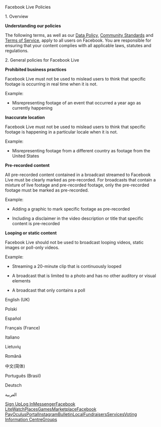 Facebook Live Policies

1\. Overview

**Understanding our policies**

The following terms, as well as our [Data Policy](https://www.facebook.com/about/privacy/), [Community Standards](https://www.facebook.com/communitystandards/) and [Terms of Service](https://www.facebook.com/legal/terms), apply to all users on Facebook. You are responsible for ensuring that your content complies with all applicable laws, statutes and regulations.

2\. General policies for Facebook Live

**Prohibited business practices**

Facebook Live must not be used to mislead users to think that specific footage is occurring in real time when it is not.

Example:

*   Misrepresenting footage of an event that occurred a year ago as currently happening

**Inaccurate location**

Facebook Live must not be used to mislead users to think that specific footage is happening in a particular locale when it is not.

Example:

*   Misrepresenting footage from a different country as footage from the United States

**Pre-recorded content**

All pre-recorded content contained in a broadcast streamed to Facebook Live must be clearly marked as pre-recorded. For broadcasts that contain a mixture of live footage and pre-recorded footage, only the pre-recorded footage must be marked as pre-recorded.

Example:

*   Adding a graphic to mark specific footage as pre-recorded

*   Including a disclaimer in the video description or title that specific content is pre-recorded

**Looping or static content**

Facebook Live should not be used to broadcast looping videos, static images or poll-only videos.

Example:

*   Streaming a 20-minute clip that is continuously looped

*   A broadcast that is limited to a photo and has no other auditory or visual elements

*   A broadcast that only contains a poll

English (UK)

Polski

Español

Français (France)

Italiano

Lietuvių

Română

中文(简体)

Português (Brasil)

Deutsch

العربية

[Sign Up](https://www.facebook.com/reg/)[Log In](https://www.facebook.com/login/)[Messenger](https://l.facebook.com/l.php?u=https%3A%2F%2Fmessenger.com%2F&h=AT2kVE_dzfWS6JabCJrBQzgo0JZALueOXk3B9ipOcfTca8FOE_MT1ri_q7oj-sbe7NxJxhZ24V0d32wwRbuJquufrujD4ZrWV9CaVpCB-gPnHor7H8PYPOqdhdf4v_w7Cay2biDxOodsdpfsPhSe_FZIXd95hbtk1tsDRQ)[Facebook Lite](https://www.facebook.com/lite/)[Watch](https://en-gb.facebook.com/watch/)[Places](https://www.facebook.com/places/)[Games](https://www.facebook.com/games/)[Marketplace](https://www.facebook.com/marketplace/)[Facebook Pay](https://pay.facebook.com/)[Oculus](https://l.facebook.com/l.php?u=https%3A%2F%2Fwww.oculus.com%2F&h=AT2kVE_dzfWS6JabCJrBQzgo0JZALueOXk3B9ipOcfTca8FOE_MT1ri_q7oj-sbe7NxJxhZ24V0d32wwRbuJquufrujD4ZrWV9CaVpCB-gPnHor7H8PYPOqdhdf4v_w7Cay2biDxOodsdpfsPhSe_FZIXd95hbtk1tsDRQ)[Portal](https://portal.facebook.com/)[Instagram](https://l.facebook.com/l.php?u=https%3A%2F%2Fwww.instagram.com%2F&h=AT2kVE_dzfWS6JabCJrBQzgo0JZALueOXk3B9ipOcfTca8FOE_MT1ri_q7oj-sbe7NxJxhZ24V0d32wwRbuJquufrujD4ZrWV9CaVpCB-gPnHor7H8PYPOqdhdf4v_w7Cay2biDxOodsdpfsPhSe_FZIXd95hbtk1tsDRQ)[Bulletin](https://www.bulletin.com/)[Local](https://www.facebook.com/local/lists/245019872666104/)[Fundraisers](https://www.facebook.com/fundraisers/)[Services](https://www.facebook.com/biz/directory/)[Voting Information Centre](https://www.facebook.com/votinginformationcenter/?entry_point=c2l0ZQ%3D%3D)[Groups](https://www.facebook.com/groups/explore/)